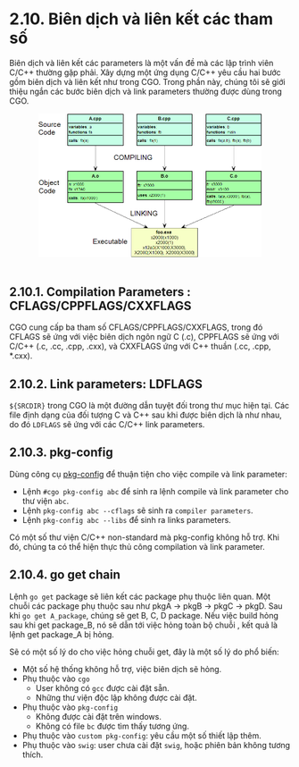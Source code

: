 # 2.10.  Biên dịch và liên kết các tham số

Biên dịch và liên kết các parameters là một vấn đề mà các lập trình viên C/C++ thường gặp phải. Xây dựng một ứng dụng C/C++ yêu cầu hai bước gồm biên dịch và liên kết như trong CGO. Trong phần này, chúng tôi sẽ giới thiệu ngắn các bước biên dịch và link parameters thường được dùng trong CGO.

<div align="center">
	<img src="../images/compileAndLink.gif" width="400">
</div>
<br/>

## 2.10.1. Compilation Parameters : CFLAGS/CPPFLAGS/CXXFLAGS

CGO cung cấp ba tham số CFLAGS/CPPFLAGS/CXXFLAGS, trong đó CFLAGS sẽ ứng với việc biên dịch ngôn ngữ C (.c), CPPFLAGS sẽ ứng với C/C++ (.c, .cc, .cpp, .cxx), và CXXFLAGS ứng với C++ thuần (.cc, .cpp, *.cxx).

## 2.10.2. Link parameters: LDFLAGS

`${SRCDIR}` trong CGO là một đường dẫn tuyệt đối trong thư mục hiện tại. Các file định dạng của đối tượng C và C++ sau khi được biên dịch là như nhau, do đó `LDFLAGS` sẽ ứng với các C/C++ link parameters.

## 2.10.3. pkg-config

Dùng công cụ [pkg-config](https://www.ardanlabs.com/blog/2013/08/using-cgo-with-pkg-config-and-custom.html) để thuận tiện cho việc compile và link parameter:

* Lệnh `#cgo pkg-config abc` để sinh ra lệnh compile và link parameter cho thư viện `abc`.
* Lệnh `pkg-config abc --cflags` sẽ sinh ra `compiler parameters`.
* Lệnh `pkg-config abc --libs` để sinh ra  links parameters.

Có một số thư viện C/C++ non-standard mà pkg-config không hỗ trợ. Khi đó, chúng ta có thể hiện thực thủ công compilation và link parameter.

## 2.10.4. go get chain

Lệnh `go get` package sẽ liên kết các package phụ thuộc liên quan. Một chuỗi các package phụ thuộc sau như pkgA -> pkgB -> pkgC -> pkgD. Sau khi `go get A_package`, chúng sẽ get B, C, D package. Nếu việc build hỏng sau khi get package_B, nó sẽ dẫn tới việc hỏng toàn bộ chuỗi , kết quả là lệnh get package_A bị hỏng.

Sẽ có một số lý do cho việc hỏng chuỗi get, đây là một số lý do phổ biến:

* Một số hệ thống không hỗ trợ, việc biên dịch sẽ hỏng.
* Phụ thuộc vào `cgo`
  * User không có `gcc` được cài đặt sẵn.
  * Những thư viện độc lập không được cài đặt.
* Phụ thuộc vào `pkg-config`
  * Không được cài đặt trên windows.
  * Không có file `bc` được tìm thấy tương ứng.
* Phụ thuộc vào `custom pkg-config`: yêu cầu một số thiết lập thêm.
* Phụ thuộc vào `swig`: user chưa cài đặt `swig`, hoặc phiên bản không tương thích.
